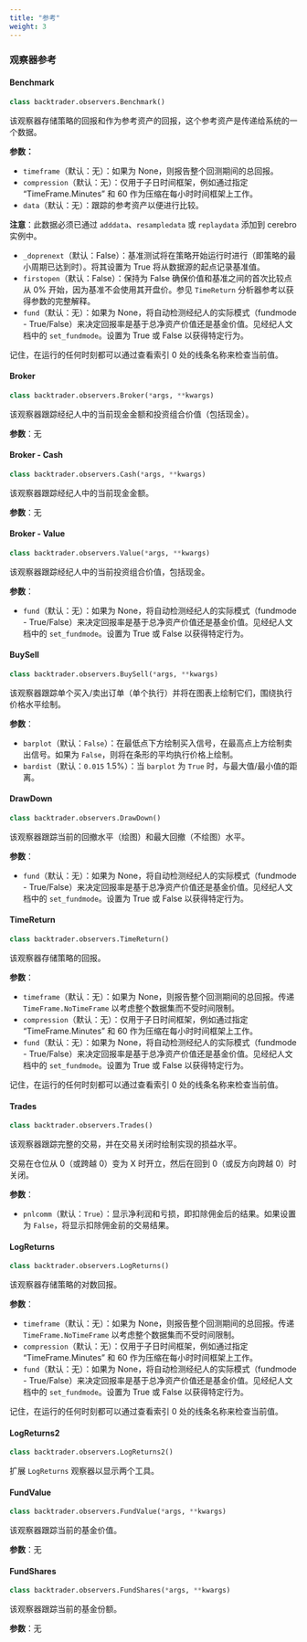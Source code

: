 ```yaml
---
title: "参考"
weight: 3
---
```


### 观察器参考

#### Benchmark

```python
class backtrader.observers.Benchmark()
```

该观察器存储策略的回报和作为参考资产的回报，这个参考资产是传递给系统的一个数据。

**参数：**

- `timeframe`（默认：无）：如果为 None，则报告整个回测期间的总回报。
- `compression`（默认：无）：仅用于子日时间框架，例如通过指定 “TimeFrame.Minutes” 和 60 作为压缩在每小时时间框架上工作。
- `data`（默认：无）：跟踪的参考资产以便进行比较。

**注意**：此数据必须已通过 `adddata`、`resampledata` 或 `replaydata` 添加到 cerebro 实例中。

- `_doprenext`（默认：False）：基准测试将在策略开始运行时进行（即策略的最小周期已达到时）。将其设置为 True 将从数据源的起点记录基准值。
- `firstopen`（默认：False）：保持为 False 确保价值和基准之间的首次比较点从 0% 开始，因为基准不会使用其开盘价。参见 `TimeReturn` 分析器参考以获得参数的完整解释。
- `fund`（默认：无）：如果为 None，将自动检测经纪人的实际模式（fundmode - True/False）来决定回报率是基于总净资产价值还是基金价值。见经纪人文档中的 `set_fundmode`。设置为 True 或 False 以获得特定行为。

记住，在运行的任何时刻都可以通过查看索引 0 处的线条名称来检查当前值。

#### Broker

```python
class backtrader.observers.Broker(*args, **kwargs)
```

该观察器跟踪经纪人中的当前现金金额和投资组合价值（包括现金）。

**参数**：无

#### Broker - Cash

```python
class backtrader.observers.Cash(*args, **kwargs)
```

该观察器跟踪经纪人中的当前现金金额。

**参数**：无

#### Broker - Value

```python
class backtrader.observers.Value(*args, **kwargs)
```

该观察器跟踪经纪人中的当前投资组合价值，包括现金。

**参数**：

- `fund`（默认：无）：如果为 None，将自动检测经纪人的实际模式（fundmode - True/False）来决定回报率是基于总净资产价值还是基金价值。见经纪人文档中的 `set_fundmode`。设置为 True 或 False 以获得特定行为。

#### BuySell

```python
class backtrader.observers.BuySell(*args, **kwargs)
```

该观察器跟踪单个买入/卖出订单（单个执行）并将在图表上绘制它们，围绕执行价格水平绘制。

**参数**：

- `barplot`（默认：`False`）：在最低点下方绘制买入信号，在最高点上方绘制卖出信号。如果为 `False`，则将在条形的平均执行价格上绘制。
- `bardist`（默认：`0.015` 1.5%）：当 `barplot` 为 `True` 时，与最大值/最小值的距离。

#### DrawDown

```python
class backtrader.observers.DrawDown()
```

该观察器跟踪当前的回撤水平（绘图）和最大回撤（不绘图）水平。

**参数**：

- `fund`（默认：无）：如果为 None，将自动检测经纪人的实际模式（fundmode - True/False）来决定回报率是基于总净资产价值还是基金价值。见经纪人文档中的 `set_fundmode`。设置为 True 或 False 以获得特定行为。

#### TimeReturn

```python
class backtrader.observers.TimeReturn()
```

该观察器存储策略的回报。

**参数**：

- `timeframe`（默认：无）：如果为 None，则报告整个回测期间的总回报。传递 `TimeFrame.NoTimeFrame` 以考虑整个数据集而不受时间限制。
- `compression`（默认：无）：仅用于子日时间框架，例如通过指定 “TimeFrame.Minutes” 和 60 作为压缩在每小时时间框架上工作。
- `fund`（默认：无）：如果为 None，将自动检测经纪人的实际模式（fundmode - True/False）来决定回报率是基于总净资产价值还是基金价值。见经纪人文档中的 `set_fundmode`。设置为 True 或 False 以获得特定行为。

记住，在运行的任何时刻都可以通过查看索引 0 处的线条名称来检查当前值。

#### Trades

```python
class backtrader.observers.Trades()
```

该观察器跟踪完整的交易，并在交易关闭时绘制实现的损益水平。

交易在仓位从 0（或跨越 0）变为 X 时开立，然后在回到 0（或反方向跨越 0）时关闭。

**参数**：

- `pnlcomm`（默认：`True`）：显示净利润和亏损，即扣除佣金后的结果。如果设置为 `False`，将显示扣除佣金前的交易结果。

#### LogReturns

```python
class backtrader.observers.LogReturns()
```

该观察器存储策略的对数回报。

**参数**：

- `timeframe`（默认：无）：如果为 None，则报告整个回测期间的总回报。传递 `TimeFrame.NoTimeFrame` 以考虑整个数据集而不受时间限制。
- `compression`（默认：无）：仅用于子日时间框架，例如通过指定 “TimeFrame.Minutes” 和 60 作为压缩在每小时时间框架上工作。
- `fund`（默认：无）：如果为 None，将自动检测经纪人的实际模式（fundmode - True/False）来决定回报率是基于总净资产价值还是基金价值。见经纪人文档中的 `set_fundmode`。设置为 True 或 False 以获得特定行为。

记住，在运行的任何时刻都可以通过查看索引 0 处的线条名称来检查当前值。

#### LogReturns2

```python
class backtrader.observers.LogReturns2()
```

扩展 `LogReturns` 观察器以显示两个工具。

#### FundValue

```python
class backtrader.observers.FundValue(*args, **kwargs)
```

该观察器跟踪当前的基金价值。

**参数**：无

#### FundShares

```python
class backtrader.observers.FundShares(*args, **kwargs)
```

该观察器跟踪当前的基金份额。

**参数**：无

